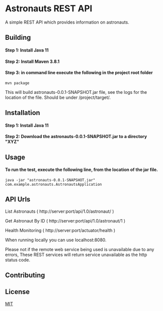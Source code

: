 # Astronauts REST API

A simple REST API which provides information on astronauts. 

## Building
#### Step 1: Install Java 11
#### Step 2: Install Maven 3.8.1
#### Step 3: in command line execute the following in the project root folder
    mvn package

This will build astronauts-0.0.1-SNAPSHOT.jar file, see the logs for the location of the file. 
Should be under /project/target/.


## Installation

#### Step 1: Install Java 11
#### Step 2: Download the astronauts-0.0.1-SNAPSHOT.jar to a directory "XYZ"


## Usage

#### To run the test, execute the following line, from the location of the jar file.

    java -jar "astronauts-0.0.1-SNAPSHOT.jar" com.example.astronauts.AstronautsApplication

## API Urls

List Astronauts  ( http://server:port/api/1.0/astronaut/ )

Get Astronaut By ID ( http://server:port/api/1.0/astronaut/1 )

Health Monitoring ( http://server:port/actuator/health )

When running locally you can use localhost:8080.

Please not if the remote web service being used is unavailable due to any errors,
These REST services will return service unavailable as the http status code.


## Contributing




## License
[MIT](https://choosealicense.com/licenses/mit/)